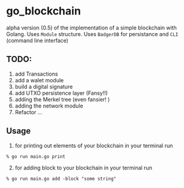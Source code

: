 # go_blockchain

alpha version (0.5) of the implementation of a simple blockchain with Golang.
Uses `Module` structure.
Uses  `BadgerDB` for persistance and `CLI` (command line interface)

## TODO:

1) add Transactions
2) add a walet module
3) build a digital signature
4) add UTXO persistence layer  (Fansy!!)
5) adding the Merkel tree (even fansier! )
6) adding the network module
7) Refactor ...

## Usage

1) for printing out elements of your blockchain in your terminal run

`% go run main.go print`

2) for adding block to your blockchain in your terminal run

`% go run main.go add -block "some string"`

